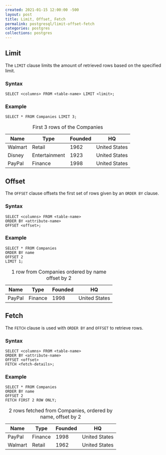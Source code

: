 ```yaml
---
created: 2021-01-15 12:00:00 -500
layout: post
title: Limit, Offset, Fetch
permalink: postgresql/limit-offset-fetch
categories: postgres
collections: postgres
---
```


## Limit

The ```LIMIT``` clause limits the amount of retrieved rows based on the specified limit.

### Syntax

```https
SELECT <columns> FROM <table-name> LIMIT <limit>; 
```

### Example

```https
SELECT * FROM Companies LIMIT 3; 
```

<table>
    <caption>First 3 rows of the Companies</caption>
    <thead>
        <tr>
            <th>Name</th>
            <th>Type</th>
            <th>Founded</th>
            <th>HQ</th>
        </tr>
    </thead>
    <tbody>
        <tr>
            <td>Walmart</td>
            <td>Retail</td>
            <td>1962</td>
            <td>United States</td>
        </tr>
        <tr>
            <td>Disney</td>
            <td>Entertainment</td>
            <td>1923</td>
            <td>United States</td>
        </tr>
        <tr>
            <td>PayPal</td>
            <td>Finance</td>
            <td>1998</td>
            <td>United States</td>
        </tr>
    </tbody>
</table>

## Offset

The ```OFFSET``` clause offsets the first set of rows given by an ```ORDER BY``` clause.

### Syntax

```https
SELECT <columns> FROM <table-name>
ORDER BY <attribute-name>
OFFSET <offset>; 
```

### Example

```https
SELECT * FROM Companies
ORDER BY name
OFFSET 2
LIMIT 1; 
```

<table>
    <caption>1 row from Companies ordered by name offset by 2</caption>
    <thead>
        <tr>
            <th>Name</th>
            <th>Type</th>
            <th>Founded</th>
            <th>HQ</th>
        </tr>
    </thead>
    <tbody>
        <tr>
            <td>PayPal</td>
            <td>Finance</td>
            <td>1998</td>
            <td>United States</td>
        </tr>
    </tbody>
</table>

## Fetch

The ```FETCH``` clause is used with ```ORDER BY``` and ```OFFSET``` to retrieve rows.

### Syntax

```https
SELECT <columns> FROM <table-name>
ORDER BY <attribute-name>
OFFSET <offset>
FETCH <fetch-details>; 
```

### Example

```https
SELECT * FROM Companies
ORDER BY name
OFFSET 2
FETCH FIRST 2 ROW ONLY; 
```

<table>
    <caption>2 rows fetched from Companies, ordered by name, offset by 2</caption>
    <thead>
        <tr>
            <th>Name</th>
            <th>Type</th>
            <th>Founded</th>
            <th>HQ</th>
        </tr>
    </thead>
    <tbody>
        <tr>
            <td>PayPal</td>
            <td>Finance</td>
            <td>1998</td>
            <td>United States</td>
        </tr>
        <tr>
            <td>Walmart</td>
            <td>Retail</td>
            <td>1962</td>
            <td>United States</td>
        </tr>
    </tbody>
</table>